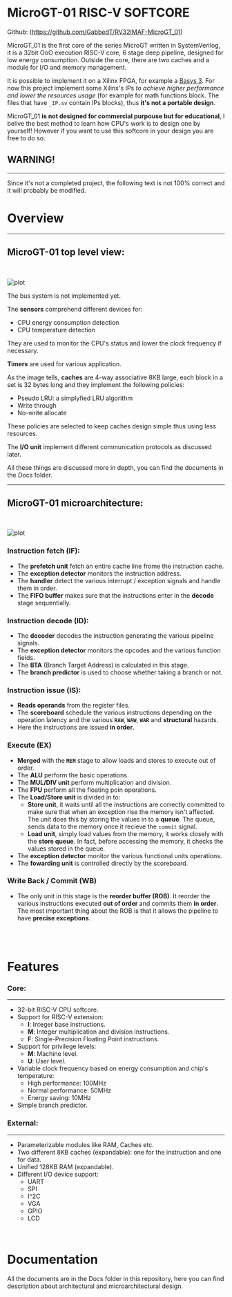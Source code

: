 # **MicroGT-01 RISC-V SOFTCORE**

Github: (https://github.com/GabbedT/RV32IMAF-MicroGT_01)

MicroGT_01 is the first core of the series MicroGT written in SystemVerilog, it is a 32bit OoO execution RISC-V core, 6 stage deep pipeline, designed for low energy consumption. Outside the core, there are two caches and a module for I/O and memory management.


It is possible to implement it on a Xilinx FPGA, for example a [Basys 3](https://store.digilentinc.com/basys-3-artix-7-fpga-beginner-board-recommended-for-introductory-users/). For now this project implement some Xilinx's IPs *to achieve higher performance and lower the resources usage* (for example for math functions block. The files that have `_IP.sv` contain IPs blocks), thus **it's not a portable design**. 

MicroGT_01 **is not designed for commercial purpouse but for educational**, I belive the best method to learn how CPU's work is to design one by yourself! However if you want to 
use this softcore in your design you are free to do so.




## **WARNING!**
---

Since it's not a completed project, the following text is not 100% correct and it will probably be modified.




# **Overview**
---

## **MicroGT-01 top level view:**

<br />

  ![plot](Docs/Images/Top.png)




The bus system is not implemented yet.

The **sensors** comprehend different devices for:
  * CPU energy consumption detection
  * CPU temperature detection

They are used to monitor the CPU's status and lower the clock frequency if necessary.

**Timers** are used for various application.

As the image tells, **caches** are 4-way associative 8KB large, each block in a set is 32 bytes long and they implement the following policies:
  * Pseudo LRU: a simplyfied LRU algorithm
  * Write through
  * No-write allocate

These policies are selected to keep caches design simple thus using less resources.

The **I/O unit** implement different communication protocols as discussed later.

All these things are discussed more in depth, you can find the documents in the Docs 
folder.

---

## **MicroGT-01 microarchitecture:**

<br />

  ![plot](Docs/Images/uArch.png)

### **Instruction fetch (IF):**

  * The **prefetch unit** fetch an entire cache line frome the instruction cache.
  * The **exception detector** monitors the instruction address.
  * The **handler** detect the various interrupt / exception signals and handle them in order.
  * The **FIFO buffer** makes sure that the instructions enter in the **decode** stage sequentially.

### **Instruction decode (ID):**

  * The **decoder** decodes the instruction generating the various pipeline signals.
  * The **exception detector** monitors the opcodes and the various function fields.
  * The **BTA** (Branch Target Address) is calculated in this stage.
  * The **branch predictor** is used to choose whether taking a branch or not.

### **Instruction issue (IS):**

  * **Reads operands** from the register files.
  * The **scoreboard** schedule the various instructions depending on the operation latency and the various **`RAW`**, **`WAW`**, **`WAR`** and **structural** hazards.
  * Here the instructions are issued **in order**.

### **Execute (EX)**

  * **Merged** with the **`MEM`** stage to allow loads and stores to execute out of order.
  * The **ALU** perform the basic operations.
  * The **MUL/DIV unit** perform multiplication and division. 
  * The **FPU** perform all the floating poin operations.
  * The **Load/Store unit** is divided in to:
    * **Store unit**, it waits until all the instructions are correctly committed to make sure that when an exception rise the memory isn't affected. The unit does this by storing the values in to a **queue**. The queue, sends data to the memory once it recieve the `commit` signal. 
    * **Load unit**, simply load values from the memory, it works closely with the **store queue**. In fact, before accessing the memory, it checks the values stored in the queue.
  * The **exception detector** monitor the various functional units operations.
  * The **fowarding unit** is controlled directly by the scoreboard.

### **Write Back / Commit (WB)**

  * The only unit in this stage is the **reorder buffer (ROB)**. It reorder the various instructions executed **out of order** and commits them **in order**. The most important thing about the ROB is that it allows the pipeline to have **precise exceptions**.

<br />

<br />

# **Features**

### **Core**:
---
* 32-bit RISC-V CPU softcore.
* Support for RISC-V extension:
  * **I**: Integer base instructions.
  * **M**: Integer multiplication and division instructions.
  * **F**: Single-Precision Floating Point instructions.
* Support for privilege levels:
  * **M**: Machine level.
  * **U**: User level.
* Variable clock frequency based on energy consumption and chip's temperature: 
  * High performance: 100MHz
  * Normal performance: 50MHz
  * Energy saving: 10MHz
* Simple branch predictor.

### **External**:
---
* Parameterizable modules like RAM, Caches etc.
* Two different 8KB caches (expandable): one for the instruction and one for data.
* Unified 128KB RAM (expandable).
* Different I/O device support:
  * UART
  * SPI
  * I^2C
  * VGA
  * GPIO
  * LCD

<br />

# **Documentation**


All the documents are in the Docs folder in this repository, here you can find description about architectural and microarchitectural design.
